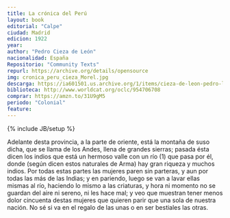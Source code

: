 ```yaml
---
title: La crónica del Perú
layout: book
editorial: "Calpe"
ciudad: Madrid
edicion: 1922
year: 
author: "Pedro Cieza de León"
nacionalidad: España
Repositorio: "Community Texts"
repurl: https://archive.org/details/opensource
img: cronica_peru_cieza_Morel.jpg
descarga: https://ia601501.us.archive.org/1/items/cieza-de-leon-pedro-la-cronica-del-peru/Cieza%20de%20Le%C3%B3n%2C%20Pedro%20La%20Cr%C3%B3nica%20del%20Per%C3%BA.pdf
biblioteca: http://www.worldcat.org/oclc/954706708
comprar: https://amzn.to/31U9gM5
periodo: "Colonial"
feature: 
---
```

{% include JB/setup %}

Adelante desta provincia, a la parte de oriente, está la montaña de suso dicha, que se llama de los Andes, llena de grandes sierras; pasada ésta dicen los indios que está un hermoso valle con un río (1) que pasa por él, donde (según dicen estos naturales de Arma) hay gran riqueza y muchos indios. Por todas estas partes las mujeres paren sin parteras, y aun por todas las más de las Indias; y en pariendo, luego se van a lavar ellas mismas al río, haciendo lo mismo a las criaturas, y hora ni momento no se guardan del aire ni sereno, ni les hace mal; y veo que muestran tener menos dolor cincuenta destas mujeres que quieren parir que una sola de nuestra nación. No sé si va en el regalo de las unas o en ser bestiales las otras.
